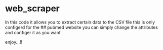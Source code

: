 # web_scraper

In this code it allows you to extract certain data to the CSV file
this is only configerd for the ## pubmed website
you can simply change the attributes and configer it as you want

enjoy...!!
